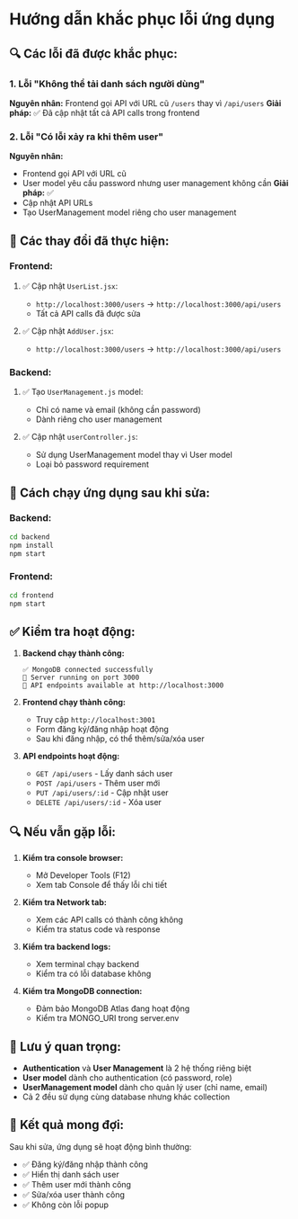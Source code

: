 # Hướng dẫn khắc phục lỗi ứng dụng

## 🔍 **Các lỗi đã được khắc phục:**

### **1. Lỗi "Không thể tải danh sách người dùng"**
**Nguyên nhân:** Frontend gọi API với URL cũ `/users` thay vì `/api/users`
**Giải pháp:** ✅ Đã cập nhật tất cả API calls trong frontend

### **2. Lỗi "Có lỗi xảy ra khi thêm user"**
**Nguyên nhân:** 
- Frontend gọi API với URL cũ
- User model yêu cầu password nhưng user management không cần
**Giải pháp:** ✅ 
- Cập nhật API URLs
- Tạo UserManagement model riêng cho user management

## 🔧 **Các thay đổi đã thực hiện:**

### **Frontend:**
1. ✅ Cập nhật `UserList.jsx`:
   - `http://localhost:3000/users` → `http://localhost:3000/api/users`
   - Tất cả API calls đã được sửa

2. ✅ Cập nhật `AddUser.jsx`:
   - `http://localhost:3000/users` → `http://localhost:3000/api/users`

### **Backend:**
1. ✅ Tạo `UserManagement.js` model:
   - Chỉ có name và email (không cần password)
   - Dành riêng cho user management

2. ✅ Cập nhật `userController.js`:
   - Sử dụng UserManagement model thay vì User model
   - Loại bỏ password requirement

## 🚀 **Cách chạy ứng dụng sau khi sửa:**

### **Backend:**
```bash
cd backend
npm install
npm start
```

### **Frontend:**
```bash
cd frontend
npm start
```

## ✅ **Kiểm tra hoạt động:**

1. **Backend chạy thành công:**
   ```
   ✅ MongoDB connected successfully
   🚀 Server running on port 3000
   📡 API endpoints available at http://localhost:3000
   ```

2. **Frontend chạy thành công:**
   - Truy cập `http://localhost:3001`
   - Form đăng ký/đăng nhập hoạt động
   - Sau khi đăng nhập, có thể thêm/sửa/xóa user

3. **API endpoints hoạt động:**
   - `GET /api/users` - Lấy danh sách user
   - `POST /api/users` - Thêm user mới
   - `PUT /api/users/:id` - Cập nhật user
   - `DELETE /api/users/:id` - Xóa user

## 🔍 **Nếu vẫn gặp lỗi:**

1. **Kiểm tra console browser:**
   - Mở Developer Tools (F12)
   - Xem tab Console để thấy lỗi chi tiết

2. **Kiểm tra Network tab:**
   - Xem các API calls có thành công không
   - Kiểm tra status code và response

3. **Kiểm tra backend logs:**
   - Xem terminal chạy backend
   - Kiểm tra có lỗi database không

4. **Kiểm tra MongoDB connection:**
   - Đảm bảo MongoDB Atlas đang hoạt động
   - Kiểm tra MONGO_URI trong server.env

## 📝 **Lưu ý quan trọng:**

- **Authentication** và **User Management** là 2 hệ thống riêng biệt
- **User model** dành cho authentication (có password, role)
- **UserManagement model** dành cho quản lý user (chỉ name, email)
- Cả 2 đều sử dụng cùng database nhưng khác collection

## 🎯 **Kết quả mong đợi:**

Sau khi sửa, ứng dụng sẽ hoạt động bình thường:
- ✅ Đăng ký/đăng nhập thành công
- ✅ Hiển thị danh sách user
- ✅ Thêm user mới thành công
- ✅ Sửa/xóa user thành công
- ✅ Không còn lỗi popup







